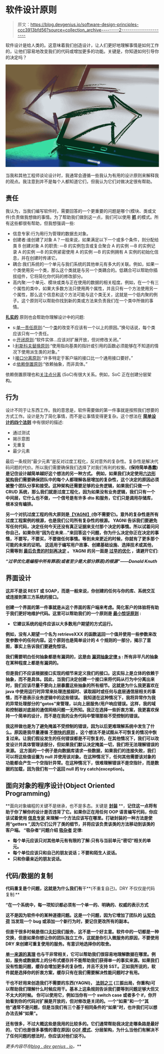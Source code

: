 # 软件设计原则

> 原文：<https://blog.devgenius.io/software-design-principles-ccc3913bfd56?source=collection_archive---------2----------------------->

软件设计是给人类的。这意味着我们创造设计，让人们更好地理解事情是如何工作的，让他们容易地改变我们的代码或增加更多的功能。关键是，你知道如何引导你的决定吗？

![](img/575fc0dc7d4611c9c8420eae9a52d3e7.png)

当我和其他工程师谈论设计时，我通常会遵循一些我认为有用的设计原则来解释我的观点。我注意到并不是每个人都知道它们，但我认为它们对做决定很有帮助。

## 责任

我认为，当我们编写软件时，需要回答的一个更重要的问题是哪个(模块、类或文件)负责做我想做的事情。为了帮助我们做到这一点，我们可以使用 [**抓**](https://en.wikipedia.org/wiki/GRASP_(object-oriented_design)) 的模式。所有这些都很有帮助，但我想强调一些:

*   信息专家:行为用行为管理的数据去对象。
*   创建者:谁创建了对象 A？一般来说，如果满足以下一个或多个条件，则分配给类 B 创建对象 A 的职责:
    —B 的实例包含或复合聚合 A 的实例
    —B 的实例记录 A 的实例
    —B 的实例紧密使用 A 的实例
    —B 的实例拥有 A 实例的初始化信息，并在创建时传递它。
*   耦合:我们系统的一个单元与我们系统的其他单元有多大的关联。例如，如果一个类使用另一个类，那么这个类就是与另一个类耦合的。低耦合可以帮助你插拔组件，它将简化你代码的修改部分。
*   高内聚:一个单元、模块或类与正在使用的数据的相关程度。例如，在一个有三个属性的类中，如果大多数方法只使用两个属性，并且只有一个方法使用另一个属性，那么这个信息和这个方法可能与这个类无关，这就是一个低内聚的例子。这个原则可以帮助你找到新的类或方法来负责我们在一个类中所做的事情。

[**扎实的**](https://en.wikipedia.org/wiki/SOLID) 原则也会帮助你理解设计中的问题:

*   s:[单一责任原则](https://en.wikipedia.org/wiki/Single-responsibility_principle):“一个[类](https://en.wikipedia.org/wiki/Class_(computer_programming))的改变不应该有一个以上的原因。”换句话说，每个类应该只有一个责任。
*   o:[开闭原则](https://en.wikipedia.org/wiki/Open%E2%80%93closed_principle):“软件实体…应该对扩展开放，但对修改关闭。”
*   l:[利斯科夫替换原则](https://en.wikipedia.org/wiki/Liskov_substitution_principle):“使用指向基类的指针或引用的函数必须能够在不知道的情况下使用派生类的对象。”
*   I:[接口分离原则](https://en.wikipedia.org/wiki/Interface_segregation_principle):“许多特定于客户端的接口比一个通用接口要好。”
*   d:[依赖倒置原则](https://en.wikipedia.org/wiki/Dependency_inversion_principle):“依赖抽象，而非具体。”

依赖倒置原理也和[关注点分离](https://en.wikipedia.org/wiki/Separation_of_concerns) (SoC)有很大关系。例如，SoC 正在创建分层架构。

## 行为

设计不同于让东西工作。我的意思是，软件需要做的第一件事就是按照我们想要的方式工作。设计是为了简化事情，而不是让事情变得更复杂。这个想法在 [**简单设计的四个法则**](https://martinfowler.com/bliki/BeckDesignRules.html) 中有很好的描述:

*   通过测试
*   揭示意图
*   无重复
*   最少元素

最后一条规则“最少元素”是反对过度工程化，反对意外的复杂性。复杂性是解决代码问题的代价。所以我们需要确保我们选择了对我们有利的权衡。[](https://en.wikipedia.org/wiki/KISS_principle)**(保持简单愚蠢)是记住设计越简单越好这个想法的另一种方式。
例如，如果我们决定使用[六边形架构](/the-whys-of-hexagonal-architecture-1ccca8476c86?sk=8d8e99e381ae473c001fd80c348fa5f8)我们需要确保团队中的每个人都理解各层增加的复杂性，这个决定的原因必须被整个团队分享和接受。这种架构还需要足够的业务逻辑，如果我们只做一个 CRUD 系统，那么我们就是过度工程化，因为如果没有业务逻辑，我们只有一个中间层，它什么也不做，一个信号是有许多 dto 和服务，它们只是调用存储库，根本没有编排。**

**另一个对抗过度工程的伟大原则是[**【YAGNI】**](https://en.wikipedia.org/wiki/You_aren%27t_gonna_need_it)(你不需要它)。意外的复杂性是所有过度工程案例的根源，也是我们公司所有复杂性的根源。
YAGNI 告诉我们要避免写任何代码，决定任何今天还没有真正证据来支付那个决定的事情。所以试着问问你自己，如果你用“因为在未来…”来回答这个问题，你为什么决定你正在决定的事情，不要写，不要买，不要做任何事情。等到未来更近的时候，你就有了更多那个可能的未来的证明。
这适用于编写用户故事、创建基础设施、选择技术或其他，只需等到 [**最后负责的时刻再决定**](/to-decide-or-not-to-decide-thats-the-question-f186d5858aba) 。
YAGNI 的另一面是 [**过早的优化**](https://en.wikipedia.org/wiki/Program_optimization) ，请避开它们:**

***“过早优化是编程中所有罪恶(或者至少是大部分罪恶)的根源”——Donald Knuth***

## **界面设计**

**这并不是说 REST 或 SOAP，而是一般来说，你创建的任何与你的库、系统交互或连接到第三方系统的接口。**

**创建一个界面的第一件事就是从这个界面的客户端来考虑。简化客户的体验将有助于我们更好地维护代码。这里可以帮助我们的一个原则是 [**最小惊讶原则**](https://en.wikipedia.org/wiki/Principle_of_least_astonishment) **:****

*   **它建议系统的组件应该以大多数用户期望的方式运行。**

**例如，没有人期望一个名为 retrieveXXX 的函数返回一个值并使用一些参数来改变参数中的任何内容。这个原则也是简单设计的 4 个规则的一部分，揭示了意图，事实上告诉我们要避免惊讶。**

**我们需要明白任何抽象都是有漏洞的，这是由 [**漏洞抽象定律** s](https://www.joelonsoftware.com/2002/11/11/the-law-of-leaky-abstractions/) :
**所有非平凡的抽象在某种程度上都是有漏洞的。****

**但是我们不应该根据接口实现的细节来定义我们的接口。这实际上是立体的依赖于抽象，而不是具体。因此，当我们决定创建一个接口来将代码从行为中分离出来时，我们应该尽量不要向上层暴露这些抽象的所有细节。这就是为什么我更喜欢在 java 中使用运行时异常来处理连接超时、读取超时或任何与底层通信层相关的事情，而不是表示业务逻辑中的这些错误。
我知道在这种情况下，我将异常作为我的异常处理部分的“gotos”来管理，以向上层服务/用户响应错误。这样，我的域和控制器对底层的通信网络问题一无所知。我正在选择一些折衷方案，我更喜欢保持一个简单的设计，而不是在我的业务代码中管理那些不受控制的错误。**

**我这样做也是为了避免掩盖不受控制的错误，因为以后更难理解系统中发生了什么。原因是我尽量遵循 [**不倒快的原则**](https://en.wikipedia.org/wiki/Fail-fast) 。这个想法不是试图从不可恢复的情况中恢复过来。让我们假设发生的任何错误都是不可恢复的，在其他情况下，我们可以改变设计并具体管理该部分，但如果我们默认决定掩盖一切，我们将无法理解错误的来源。
这方面的一个例子是向数据库请求一些数据，如果我们的连接失败，我们可以将这些值设置为 null 并使用该对象。在这种情况下，任何其他需要该对象的功能都会产生一个空指针异常。在这种情况下，很难理解错误不是空指针，而是数据的加载，因为我们有一个返回 null 的 try catch(exception)。**

## **面向对象的程序设计(Object Oriented Programming)**

**面向对象编程的关键不是继承，也不是多态。关键是 [**封装**](https://www.sumologic.com/glossary/encapsulation/) **，**记住这一点将有助于你了解你的设计是否违背了它。如果你正在用任何 OOP 语言编写代码，你应该试着使用 [**信息专家**](https://www.sourcecodeexamples.net/2018/06/information-expert-grasp-pattern.html) 来理解一个方法应该写在哪里。打破封装的一种方法是使用“getters ”,因为它们公开了类的细节，并将应该负责该类的方法移动到该类的客户端。
“吸杂者”问题介绍 [**吸杂者**](https://en.wikipedia.org/wiki/Law_of_Demeter) 定律:**

*   **每个单元应该只对其他单元有有限的了解:只有与当前单元“密切”相关的单元。**
*   **每个单位应该只和自己的朋友说话；不要和陌生人说话。**
*   **只和你最亲近的朋友说话。**

## **代码/数据的复制**

**代码重复是个问题，这就是为什么我们有**干**(不重复自己)。DRY 不仅仅是代码复制:**

****“在一个系统中，每一项知识都必须有一个单一的、明确的、权威的表示方式****

**这不是因为软件中的某种道德问题。这是一个问题，因为它增加了团队的 [**认知负荷**](https://en.wikipedia.org/wiki/Cognitive_load) 当发现一个 bug 或添加一个新行为时，要记住更改所有的副本。**

**但是干很多时候是借口[夫妇](https://en.wikipedia.org/wiki/GRASP_(object-oriented_design)#Low_coupling)我们服务，这不是一个好主意。软件中的一切都是一种交换，但是如果你想让你的团队独立工作，这就是你引入微服务的原因，不要使用 DRY 来创建可重复使用的服务。有意识地选择你的取舍。**

**[**单一来源的真理**](https://en.wikipedia.org/wiki/Single_source_of_truth) 也与干非常相关，它可以帮助我们很容易地理解数据在哪里。例如，服务或数据库上的分布式缓存并不能帮助我们获得单一的事实来源。如果我们没有性能问题，缓存会增加更多的复杂性，并且不支持 SST。正如我所说的，软件就是选择你的折衷方案，缓存只有在我们需要解决性能问题时才有用。**

**干也不好用来创造我们不需要的东西(YAGNI)， [**法则之三**](https://en.wikipedia.org/wiki/Rule_of_three_(computer_programming)) (三振出局，你重构)可以帮助我们理解什么时候应用干。基本上这条规则告诉我们要等到问题足够大但又不太大的时候。
你可以使用它，例如当你有一个 switch case 或者多个 if，你开始看到你的代码对扩展是开放的，但对修改是关闭的。一个“如果”和一个“其他”通常不是问题，但是当我们有三个基于相同条件的“如果”时，也许我们可以想办法去掉“如果”。**

**还有很多，不过大概这些是我用的比较多的。它们通常帮助我决定走哪条路是最好的，它们也是很多事情的潜在原因( [GOF 模式](https://en.wikipedia.org/wiki/Design_Patterns)、分层架构，为什么当他们有解决不了任何问题的想法时，你应该对他们说不)。**

***更多内容尽在*[*blog . dev genius . io*](http://blog.devgenius.io)*。***